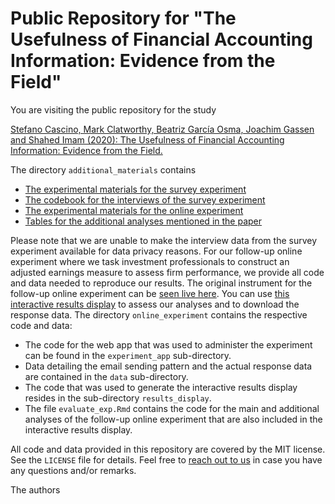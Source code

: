 Public Repository for "The Usefulness of Financial Accounting Information: Evidence from the Field"
==============================================================

You are visiting the public repository for the study

[Stefano Cascino, Mark Clatworthy, Beatriz García Osma, Joachim Gassen and Shahed Imam (2020): The Usefulness of Financial Accounting Information: Evidence from the Field.](https://papers.ssrn.com/sol3/papers.cfm?abstract_id=3008083)

The directory `additional_materials` contains

- [The experimental materials for the survey experiment](additional_materials/ccggi_use_fai_add_mat_a_survey_exp_materials.pdf)
- [The codebook for the interviews of the survey experiment](additional_materials/ccggi_use_fai_add_mat_b_survey_exp_coding_handbook.pdf)
- [The experimental materials for the online experiment](additional_materials/ccggi_use_fai_add_mat_c_online_exp_materials.pdf)
- [Tables for the additional analyses mentioned in the paper](additional_materials/ccggi_use_fai_add_mat_d_add_analysis.pdf)

Please note that we are unable to make the interview data from the survey experiment available for data privacy reasons. For our follow-up online experiment where we task investment professionals to construct an adjusted earnings measure to assess firm performance, we provide all code and data needed to reproduce our results. The original instrument for the follow-up online experiment can be [seen live here](https://jgassen.shinyapps.io/use_fai_online_exp_demo/). You can use [this interactive results display](https://jgassen.shinyapps.io/use_fai_online_exp_results/) to assess our analyses and to download the response data. The directory `online_experiment` contains the respective code and data:

- The code for the web app that was used to administer the experiment can be found in the `experiment_app` sub-directory. 
- Data detailing the email sending pattern and the actual response data are contained in the `data` sub-directory.
- The code that was used to generate the interactive results display resides in the sub-directory `results_display`.
- The file `evaluate_exp.Rmd` contains the code for the main and additional analyses of the follow-up online experiment that are also included in the interactive results display.

All code and data provided in this repository are covered by the MIT license. See the `LICENSE` file for details. Feel free to [reach out to us](mailto:mark.clatworthy@bristol.ac.uk) in case you have any questions and/or remarks.

The authors
